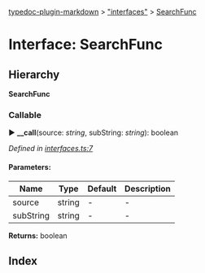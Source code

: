 [typedoc-plugin-markdown](../index.md) > ["interfaces"](../modules/_interfaces_.md) > [SearchFunc](../interfaces/_interfaces_.searchfunc.md)

# Interface: SearchFunc

## Hierarchy

**SearchFunc**




### Callable
► **__call**(source: *string*, subString: *string*): boolean

*Defined in [interfaces.ts:7](https://github.com/tgreyuk/typedoc-plugin-markdown/blob/master/tests/src/interfaces.ts#L7)*


#### Parameters:

| Name  | Type                | Default | Description  |
| ------ | ------------------- | ------------ | ------------ |
| source  | string | - | - |
| subString  | string | - | - |





**Returns:** boolean


## Index


